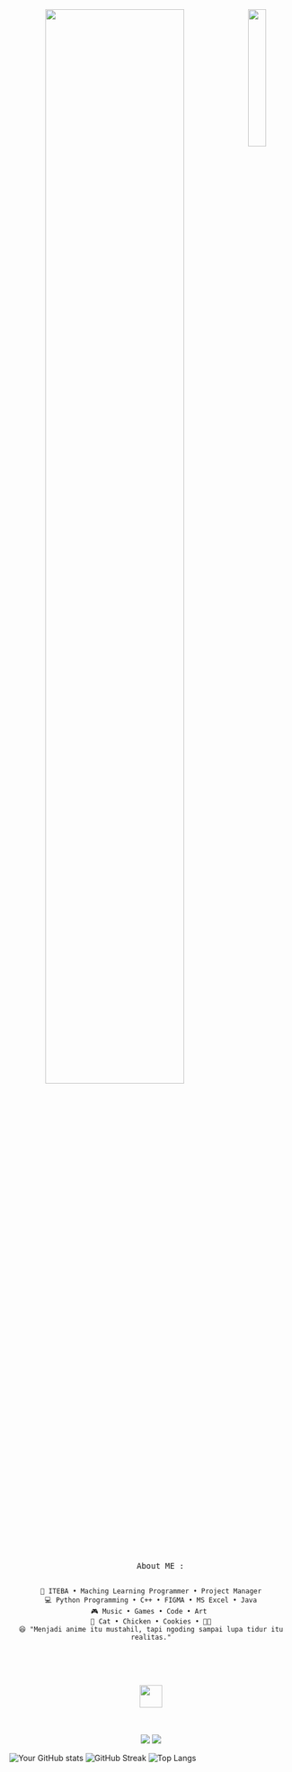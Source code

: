 
<div align="center">
<img src="https://github.com/innng/innng/assets/26755058/5e0ce0fb-c544-4f8c-a307-5849165746d0" width="25%" align="right" />
<img src="https://readme-typing-svg.demolab.com?font=Inconsolata&weight=500&size=50&duration=4000&pause=300&color=A7A459&center=true&vCenter=true&multiline=true&repeat=false&random=false&width=1300&height=140&lines=Hello+hello;I'm+Andhika Laksmana%2C+a+tech+Programmer+and+Cool+guy+in+person+%E2%9C%A9" width="70%" />
<br><br>
<pre>
    About ME :
    
    💼 ITEBA • Maching Learning Programmer • Project Manager
    💻 Python Programming • C++ • FIGMA • MS Excel • Java
    🎮 Music • Games • Code • Art 
    🐾 Cat • Chicken • Cookies • 🐤🐥
    😆 "Menjadi anime itu mustahil, tapi ngoding sampai lupa tidur itu realitas."
</pre>
<br><br>
<img src="https://raw.githubusercontent.com/innng/innng/master/assets/kyubey.gif" height="40" />
<br><br><br>
    
[![](https://img.shields.io/badge/linkedin-0a66c2)](https://www.linkedin.com/in/andhika-laksmana-putra-alka-ab06b4344/)
[![](https://img.shields.io/badge/instagram-6364ff)](https://www.instagram.com/dykaalka/)
</div>

![Your GitHub stats](https://github-readme-stats.vercel.app/api?username=MunMunDyka&show_icons=true&theme=radical)
![GitHub Streak](https://github-readme-streak-stats.herokuapp.com/?user=MunMunDyka&theme=radical)
![Top Langs](https://github-readme-stats.vercel.app/api/top-langs/?username=MunMunDyka&layout=compact&theme=radical)

